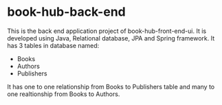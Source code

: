 # book-hub-back-end
This is the back end application project of book-hub-front-end-ui. It is developed using Java, Relational database, JPA and 
Spring framework. It has 3 tables in database named:
- Books
- Authors
- Publishers

It has one to one relationship from Books to Publishers table and many to one realtionship from Books to Authors.
